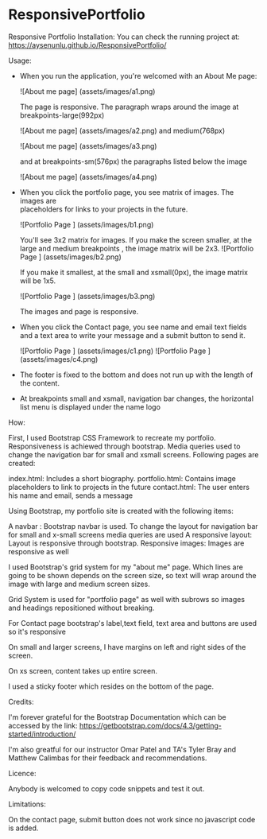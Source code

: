 # ResponsivePortfolio
Responsive Portfolio
Installation:
    You can check the running project at:  
    https://aysenunlu.github.io/ResponsivePortfolio/

Usage:
   - When you run the application, you're welcomed with an About Me page:

     ![About me page] (assets/images/a1.png)

     The page is responsive. The paragraph wraps around the image at breakpoints-large(992px) 

     ![About me page] (assets/images/a2.png)
     and medium(768px) 

     ![About me page] (assets/images/a3.png)
     
     and at breakpoints-sm(576px) the paragraphs listed below the image

     ![About me page] (assets/images/a4.png)

   - When you click the portfolio page, you see matrix of images. The images are    
     placeholders for links to your projects in the future.  

     ![Portfolio Page ] (assets/images/b1.png)

     You'll see 3x2 matrix for images. 
     If you make the screen smaller, at the large and medium breakpoints , the image matrix will be 2x3. 
     ![Portfolio Page ] (assets/images/b2.png)
     
     If you make it smallest, at the small and xsmall(0px), the image matrix will be 1x5. 
     
     ![Portfolio Page ] (assets/images/b3.png)

     The images and page is responsive.

   - When you click the Contact page, you see name and email text fields and a text 
     area to write your message and a submit button to send it.  

     ![Portfolio Page ] (assets/images/c1.png)
     ![Portfolio Page ] (assets/images/c4.png)

   - The footer is fixed to the bottom and does not run up with the length of the content.   

   - At breakpoints small and xsmall, navigation bar changes, the horizontal list menu 
    is displayed under the name logo

How:

First, I used Bootstrap CSS Framework to recreate my portfolio. Responsiveness is achiewed through bootstrap. Media queries used to change
the navigation bar for small and xsmall screens. Following pages are created:

index.html: Includes a short biography.
portfolio.html: Contains image placeholders to link to projects in the future
contact.html: The user enters his name and email, sends a message

Using Bootstrap, my portfolio site is created with the following items:


A navbar : Bootstrap navbar is used. To change the layout for navigation bar for small and x-small screens media queries are used 
A responsive layout: Layout is responsive through bootstrap.
Responsive images: Images are responsive as well

I used Bootstrap's grid system for my "about me" page. Which lines are going to be shown depends on the screen size, so text will wrap around the image with large and medium screen sizes.

Grid System is used for "portfolio page" as well with subrows so images and headings repositioned without breaking.

For Contact page bootstrap's label,text field, text area and buttons are used so it's responsive

On small and larger screens, I have margins on left and right sides of the screen. 

On xs screen, content takes up entire screen.

I used a sticky footer which resides on the bottom of the page.

Credits: 

I'm forever grateful for the Bootstrap Documentation which can be accessed by the link:
https://getbootstrap.com/docs/4.3/getting-started/introduction/

I'm also greatful for our instructor Omar Patel and TA's Tyler Bray and Matthew Calimbas for their feedback and recommendations.

Licence:

Anybody is welcomed to copy code snippets and test it out.

Limitations:

On the contact page, submit button does not work since no javascript code is added.



